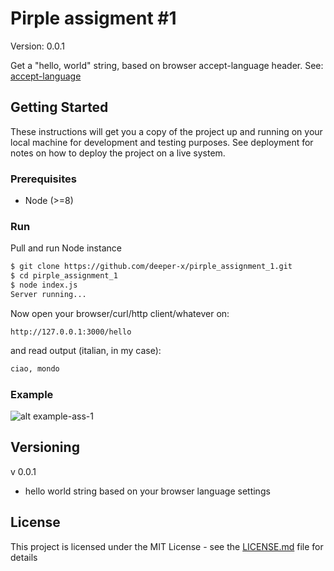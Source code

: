 # Pirple assigment #1

Version: 0.0.1

Get a "hello, world" string, based on browser accept-language header.
See: [accept-language](https://developer.mozilla.org/en-US/docs/Web/HTTP/Headers/Accept-Language)

## Getting Started

These instructions will get you a copy of the project up and running on your local machine for development and testing purposes. See deployment for notes on how to deploy the project on a live system.

### Prerequisites

* Node (>=8)

### Run


Pull and run Node instance
```bash
$ git clone https://github.com/deeper-x/pirple_assignment_1.git
$ cd pirple_assignment_1
$ node index.js
Server running...

```

Now open your browser/curl/http client/whatever on:
```
http://127.0.0.1:3000/hello
```

and read output (italian, in my case):
```bash
ciao, mondo
```

### Example
![alt example-ass-1](https://image.ibb.co/nGjkt0/pirple-ass-1.png)


## Versioning

v 0.0.1
* hello world string based on your browser language settings


## License

This project is licensed under the MIT License - see the [LICENSE.md](LICENSE.md) file for details

